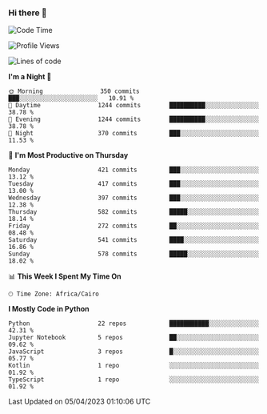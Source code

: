 ### Hi there 👋

<!--
**AMR-KELEG/AMR-KELEG** is a ✨ _special_ ✨ repository because its `README.md` (this file) appears on your GitHub profile.

Here are some ideas to get you started:

- 🔭 I’m currently working on ...
- 🌱 I’m currently learning ...
- 👯 I’m looking to collaborate on ...
- 🤔 I’m looking for help with ...
- 💬 Ask me about ...
- 📫 How to reach me: ...
- 😄 Pronouns: ...
- ⚡ Fun fact: ...
-->

<!--START_SECTION:waka-->
![Code Time](http://img.shields.io/badge/Code%20Time-0%20secs-blue)

![Profile Views](http://img.shields.io/badge/Profile%20Views-0-blue)

![Lines of code](https://img.shields.io/badge/From%20Hello%20World%20I%27ve%20Written-20.5%20million%20lines%20of%20code-blue)

**I'm a Night 🦉** 

```text
🌞 Morning                350 commits         ███░░░░░░░░░░░░░░░░░░░░░░   10.91 % 
🌆 Daytime                1244 commits        ██████████░░░░░░░░░░░░░░░   38.78 % 
🌃 Evening                1244 commits        ██████████░░░░░░░░░░░░░░░   38.78 % 
🌙 Night                  370 commits         ███░░░░░░░░░░░░░░░░░░░░░░   11.53 % 
```
📅 **I'm Most Productive on Thursday** 

```text
Monday                   421 commits         ███░░░░░░░░░░░░░░░░░░░░░░   13.12 % 
Tuesday                  417 commits         ███░░░░░░░░░░░░░░░░░░░░░░   13.00 % 
Wednesday                397 commits         ███░░░░░░░░░░░░░░░░░░░░░░   12.38 % 
Thursday                 582 commits         █████░░░░░░░░░░░░░░░░░░░░   18.14 % 
Friday                   272 commits         ██░░░░░░░░░░░░░░░░░░░░░░░   08.48 % 
Saturday                 541 commits         ████░░░░░░░░░░░░░░░░░░░░░   16.86 % 
Sunday                   578 commits         █████░░░░░░░░░░░░░░░░░░░░   18.02 % 
```


📊 **This Week I Spent My Time On** 

```text
🕑︎ Time Zone: Africa/Cairo
```

**I Mostly Code in Python** 

```text
Python                   22 repos            ███████████░░░░░░░░░░░░░░   42.31 % 
Jupyter Notebook         5 repos             ██░░░░░░░░░░░░░░░░░░░░░░░   09.62 % 
JavaScript               3 repos             █░░░░░░░░░░░░░░░░░░░░░░░░   05.77 % 
Kotlin                   1 repo              ░░░░░░░░░░░░░░░░░░░░░░░░░   01.92 % 
TypeScript               1 repo              ░░░░░░░░░░░░░░░░░░░░░░░░░   01.92 % 
```




 Last Updated on 05/04/2023 01:10:06 UTC
<!--END_SECTION:waka-->
